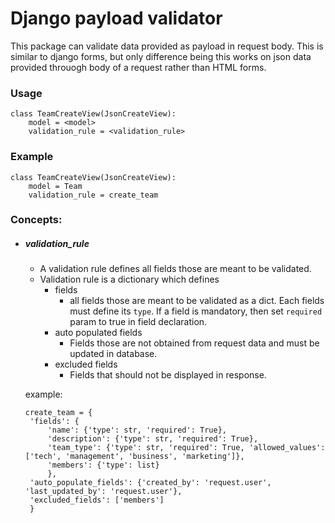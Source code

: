 # Django payload validator
This package can validate data provided as payload in request body. This is similar to django forms, but only difference being this works on json data provided throuogh body of a request rather than HTML forms.

### Usage

```
class TeamCreateView(JsonCreateView):
    model = <model>
    validation_rule = <validation_rule>
```

### Example

```
class TeamCreateView(JsonCreateView):
    model = Team
    validation_rule = create_team
```

### Concepts:

- ##### validation_rule
   - A validation rule defines all fields those are meant to be validated.
   - Validation rule is a dictionary which defines 
      * fields
        * all fields those are meant to be validated as a dict. Each fields must define its `type`. If a field is mandatory, then set `required` param to true in field declaration. 
      * auto populated fields
        * Fields those are not obtained from request data and must be updated in database.
      * excluded fields
        * Fields that should not be displayed in response. 
      
   example:
   ```
   create_team = {
    'fields': {
        'name': {'type': str, 'required': True},
        'description': {'type': str, 'required': True},
        'team_type': {'type': str, 'required': True, 'allowed_values': ['tech', 'management', 'business', 'marketing']},
        'members': {'type': list}
        },
    'auto_populate_fields': {'created_by': 'request.user', 'last_updated_by': 'request.user'},
    'excluded_fields': ['members']
    }
   ```
   
   
